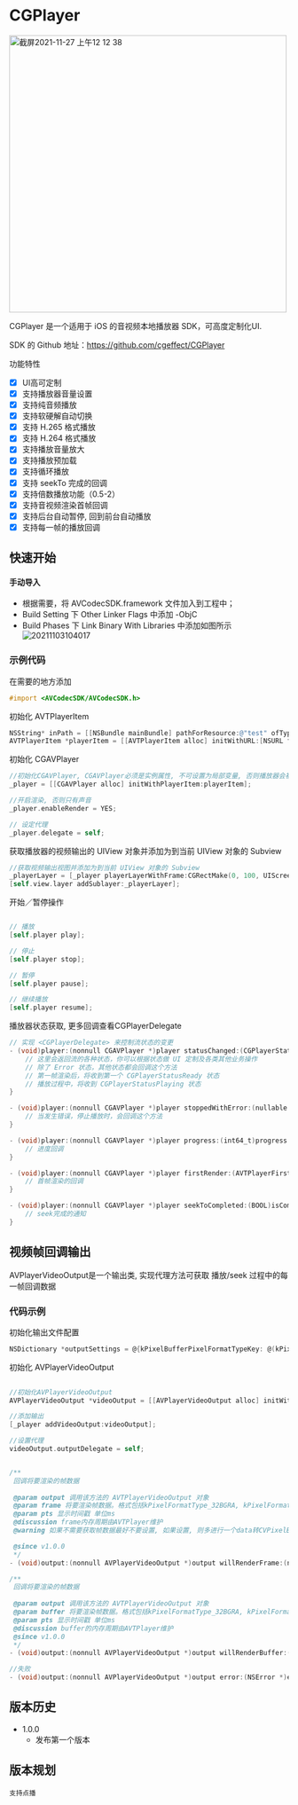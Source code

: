 # CGPlayer
<img width="500" alt="截屏2021-11-27 上午12 12 38" src="https://user-images.githubusercontent.com/15692322/143607953-ad9bb799-8cde-4aa8-be79-125b75d9031e.png">

CGPlayer 是一个适用于 iOS 的音视频本地播放器 SDK，可高度定制化UI. 

SDK 的 Github 地址：https://github.com/cgeffect/CGPlayer

功能特性

- [x] UI高可定制
- [x] 支持播放器音量设置
- [x] 支持纯音频播放
- [x] 支持软硬解自动切换
- [x] 支持 H.265 格式播放
- [x] 支持 H.264 格式播放
- [x] 支持播放音量放大
- [x] 支持播放预加载
- [x] 支持循环播放
- [x] 支持 seekTo 完成的回调
- [x] 支持倍数播放功能（0.5-2）
- [x] 支持音视频渲染首帧回调
- [x] 支持后台自动暂停, 回到前台自动播放
- [x] 支持每一帧的播放回调

## 快速开始

#### 手动导入  

- 根据需要，将 AVCodecSDK.framework 文件加入到工程中；
- Build Setting 下 Other Linker Flags 中添加 -ObjC
- Build Phases 下 Link Binary With Libraries 中添加如图所示
![20211103104017](https://user-images.githubusercontent.com/15692322/140003044-3bf40fbf-2c45-4229-b508-2c14fbc040c8.jpg)

### 示例代码

在需要的地方添加

```Objective-C
#import <AVCodecSDK/AVCodecSDK.h>
```

初始化 AVTPlayerItem

```Objective-C
NSString* inPath = [[NSBundle mainBundle] pathForResource:@"test" ofType:@"mp4"];
AVTPlayerItem *playerItem = [[AVTPlayerItem alloc] initWithURL:[NSURL fileURLWithPath:inPath]];
```

初始化 CGAVPlayer

```Objective-C
//初始化CGAVPlayer, CGAVPlayer必须是实例属性, 不可设置为局部变量, 否则播放器会被销毁
_player = [[CGAVPlayer alloc] initWithPlayerItem:playerItem];

//开启渲染, 否则只有声音
_player.enableRender = YES; 

// 设定代理
_player.delegate = self;
```

获取播放器的视频输出的 UIView 对象并添加为到当前 UIView 对象的 Subview

```Objective-C
//获取视频输出视图并添加为到当前 UIView 对象的 Subview
_playerLayer = [_player playerLayerWithFrame:CGRectMake(0, 100, UIScreen.mainScreen.bounds.size.width, UIScreen.mainScreen.bounds.size.width)];
[self.view.layer addSublayer:_playerLayer];
```

开始／暂停操作

```Objective-C

// 播放
[self.player play];

// 停止
[self.player stop];

// 暂停
[self.player pause];

// 继续播放
[self.player resume];
```

播放器状态获取, 更多回调查看CGPlayerDelegate
```Objective-C
// 实现 <CGPlayerDelegate> 来控制流状态的变更
- (void)player:(nonnull CGAVPlayer *)player statusChanged:(CGPlayerStatus)status {
    // 这里会返回流的各种状态，你可以根据状态做 UI 定制及各类其他业务操作
    // 除了 Error 状态，其他状态都会回调这个方法
    // 第一帧渲染后，将收到第一个 CGPlayerStatusReady 状态
    // 播放过程中，将收到 CGPlayerStatusPlaying 状态
}

- (void)player:(nonnull CGAVPlayer *)player stoppedWithError:(nullable NSError *)error {
    // 当发生错误，停止播放时，会回调这个方法
}

- (void)player:(nonnull CGAVPlayer *)player progress:(int64_t)progress {
    // 进度回调
}

- (void)player:(nonnull CGAVPlayer *)player firstRender:(AVTPlayerFirstRenderType)firstRenderType {
    // 首帧渲染的回调
}

- (void)player:(nonnull CGAVPlayer *)player seekToCompleted:(BOOL)isCompleted {
    // seek完成的通知
}
```

## 视频帧回调输出
AVPlayerVideoOutput是一个输出类, 实现代理方法可获取 播放/seek 过程中的每一帧回调数据

### 代码示例
初始化输出文件配置
```Objective-C
NSDictionary *outputSettings = @{kPixelBufferPixelFormatTypeKey: @(kPixelFormatType_32BGRA)};
```

初始化 AVPlayerVideoOutput

```Objective-C
    
//初始化AVPlayerVideoOutput
AVPlayerVideoOutput *videoOutput = [[AVPlayerVideoOutput alloc] initWithOutputSettings:outputSettings];

//添加输出
[_player addVideoOutput:videoOutput];

//设置代理
videoOutput.outputDelegate = self;

```

```Objective-C

/**
 回调将要渲染的帧数据
 
 @param output 调用该方法的 AVTPlayerVideoOutput 对象
 @param frame 将要渲染帧数据。格式包括kPixelFormatType_32BGRA, kPixelFormatType_420YpCbCr8
 @param pts 显示时间戳 单位ms
 @discussion frame内存周期由AVTPlayer维护
 @warning 如果不需要获取帧数据最好不要设置, 如果设置, 则多进行一个data转CVPixelBufferRef

 @since v1.0.0
 */
- (void)output:(nonnull AVPlayerVideoOutput *)output willRenderFrame:(nullable CVPixelBufferRef)frame pts:(int64_t)pts;

/**
 回调将要渲染的帧数据
 
 @param output 调用该方法的 AVTPlayerVideoOutput 对象
 @param buffer 将要渲染帧数据。格式包括kPixelFormatType_32BGRA, kPixelFormatType_420YpCbCr8
 @param pts 显示时间戳 单位ms
 @discussion buffer的内存周期由AVTPlayer维护
 @since v1.0.0
 */
- (void)output:(nonnull AVPlayerVideoOutput *)output willRenderBuffer:(nullable UInt8 *)buffer pts:(int64_t)pts width:(NSInteger)width height:(NSInteger)height;

//失败
- (void)output:(nonnull AVPlayerVideoOutput *)output error:(NSError *)error;

```

## 版本历史
- 1.0.0
    - 发布第一个版本

## 版本规划
    支持点播
